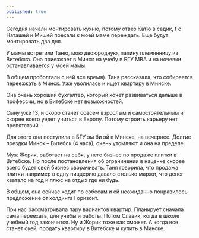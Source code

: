 ```yaml
---
published: true
---
```


Сегодня начали монтировать кухню, потому отвез Катю в садик, f с Наташей и Мишей поехали к моей маме переждать. Еще будут монтировать два дня.

У мамы встретили Таню, мою двоюродную, папину племянницу из Витебска. Она приезжает в Минск на учебу в БГУ MBA и на ночевки останавливается у моей мамы.

В общем проболтали с ней все время).
Таня рассказала, что собирается переезжать в Минск. Уже уволилась и ищет квартиру в Минске.

Она очень хороший бухгалтер, который хочет развиваться дальше в профессии, но в Витебске нет возможностей.

Сыну уже 13, и скоро станет совсем взрослым и самостоятельным и скорее всего уедет учиться в Европу.
Потому строить карьеру нет препятствий.

Для этого она поступила в БГУ эм би эй в Минске, на вечернее. Долгие поездки Минск – Витебск (4 часа), очень утомляют и она на пределе.

Муж Жорик, работает на себя, у него бизнес по продаже плитки в Витебске. Но после постановления об ограничении в наценке скорее всего будет свой бизнес сворачивать. Таня говорила, что продажа плитки например в одну пиццерию давало столько маржи, что денег хватало на год и плюс на отдых где ни будь.

В общем, она сейчас ходит по собесам и ей неожиданно понравилось предложение от холдинга Горизонт. 

При нас рассматривала пару вариантов квартир. Планирует сначала сама переехать, для учебы и работы. Потом Славик, когда в школе учебный год закончится. Ну и Жорик тоже как сможет. А когда все станет окей, продать квартиру в Витебске и купить в Минске.
